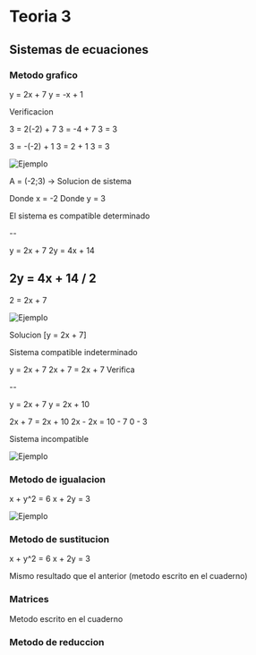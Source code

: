 # Teoria 3

## Sistemas de ecuaciones

### Metodo grafico

y = 2x + 7
y = -x + 1

Verificacion

3 = 2(-2) + 7
3 = -4 + 7
3 = 3

3 = -(-2) + 1
3 = 2 + 1
3 = 3

![Ejemplo](https://i.imgur.com/NVXJJWm.png)

A = (-2;3) -> Solucion de sistema

Donde x = -2
Donde y = 3

El sistema es compatible determinado

--

y = 2x + 7
2y = 4x + 14

2y = 4x + 14 / 2
--
2 = 2x + 7

![Ejemplo](https://i.imgur.com/p2le2jB.png)

Solucion [y = 2x + 7]

Sistema compatible indeterminado

y = 2x + 7
2x + 7 = 2x + 7 Verifica

--

y = 2x + 7
y = 2x + 10

2x + 7 = 2x + 10
2x - 2x = 10 - 7
0 - 3

Sistema incompatible

![Ejemplo](https://i.imgur.com/CEZEnPI.png)

### Metodo de igualacion

x + y^2 = 6
x + 2y = 3

![Ejemplo](https://i.imgur.com/EKMYlln.png)

### Metodo de sustitucion

x + y^2 = 6
x + 2y = 3

Mismo resultado que el anterior (metodo escrito en el cuaderno)

### Matrices

Metodo escrito en el cuaderno

### Metodo de reduccion